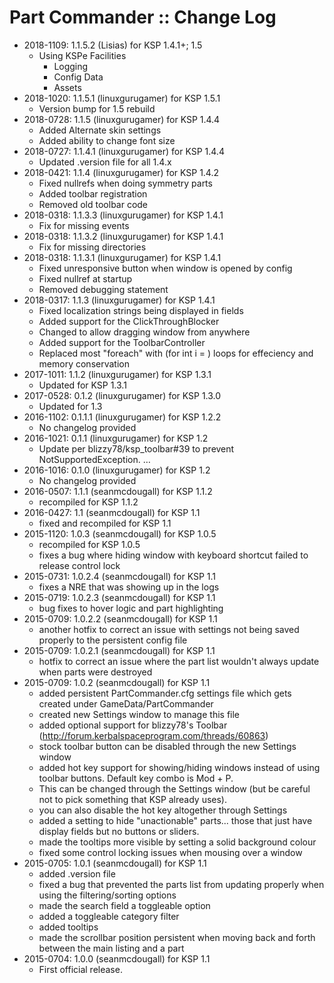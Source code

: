 # Part Commander :: Change Log

* 2018-1109: 1.1.5.2 (Lisias) for KSP 1.4.1+; 1.5
	+ Using KSPe Facilities
		- Logging
		- Config Data
		- Assets
* 2018-1020: 1.1.5.1 (linuxgurugamer) for KSP 1.5.1
	+ Version bump for 1.5 rebuild
* 2018-0728: 1.1.5 (linuxgurugamer) for KSP 1.4.4
	+ Added Alternate skin settings
	+ Added ability to change font size
* 2018-0727: 1.1.4.1 (linuxgurugamer) for KSP 1.4.4
	+ Updated .version file for all 1.4.x
* 2018-0421: 1.1.4 (linuxgurugamer) for KSP 1.4.2
	+ Fixed nullrefs when doing symmetry parts
	+ Added toolbar registration
	+ Removed old toolbar code
* 2018-0318: 1.1.3.3 (linuxgurugamer) for KSP 1.4.1
	+ Fix for missing events
* 2018-0318: 1.1.3.2 (linuxgurugamer) for KSP 1.4.1
	+ Fix for missing directories
* 2018-0318: 1.1.3.1 (linuxgurugamer) for KSP 1.4.1
	+ Fixed unresponsive button when window is opened by config
	+ Fixed nullref at startup
	+ Removed debugging statement
* 2018-0317: 1.1.3 (linuxgurugamer) for KSP 1.4.1
	+ Fixed localization strings being displayed in fields
	+ Added support for the ClickThroughBlocker
	+ Changed to allow dragging window from anywhere
	+ Added support for the ToolbarController
	+ Replaced most "foreach" with (for int i = ) loops for effeciency and memory conservation
* 2017-1011: 1.1.2 (linuxgurugamer) for KSP 1.3.1
	+ Updated for KSP 1.3.1
* 2017-0528: 0.1.2 (linuxgurugamer) for KSP 1.3.0
	+ Updated for 1.3
* 2016-1102: 0.1.1.1 (linuxgurugamer) for KSP 1.2.2
	+ No changelog provided
* 2016-1021: 0.1.1 (linuxgurugamer) for KSP 1.2
	+ Update per blizzy78/ksp_toolbar#39 to prevent NotSupportedException. …
* 2016-1016: 0.1.0 (linuxgurugamer) for KSP 1.2
	+ No changelog provided
* 2016-0507: 1.1.1 (seanmcdougall) for KSP 1.1.2
	+ recompiled for KSP 1.1.2
* 2016-0427: 1.1 (seanmcdougall) for KSP 1.1
	+ fixed and recompiled for KSP 1.1
* 2015-1120: 1.0.3 (seanmcdougall) for KSP 1.0.5
	+ recompiled for KSP 1.0.5
	+ fixes a bug where hiding window with keyboard shortcut failed to release control lock
* 2015-0731: 1.0.2.4 (seanmcdougall) for KSP 1.1
	+ fixes a NRE that was showing up in the logs
* 2015-0719: 1.0.2.3 (seanmcdougall) for KSP 1.1
	+ bug fixes to hover logic and part highlighting
* 2015-0709: 1.0.2.2 (seanmcdougall) for KSP 1.1
	+ another hotfix to correct an issue with settings not being saved properly to the persistent config file
* 2015-0709: 1.0.2.1 (seanmcdougall) for KSP 1.1
	+ hotfix to correct an issue where the part list wouldn't always update when parts were destroyed
* 2015-0709: 1.0.2 (seanmcdougall) for KSP 1.1
	+ added persistent PartCommander.cfg settings file which gets created under GameData/PartCommander
	+ created new Settings window to manage this file
	+ added optional support for blizzy78's Toolbar (http://forum.kerbalspaceprogram.com/threads/60863)
	+ stock toolbar button can be disabled through the new Settings window
	+ added hot key support for showing/hiding windows instead of using toolbar buttons.  Default key combo is Mod + P.
	+ This can be changed through the Settings window (but be careful not to pick something that KSP already uses).
	+ you can also disable the hot key altogether through Settings
	+ added a setting to hide "unactionable" parts... those that just have display fields but no buttons or sliders.
	+ made the tooltips more visible by setting a solid background colour
	+ fixed some control locking issues when mousing over a window
* 2015-0705: 1.0.1 (seanmcdougall) for KSP 1.1
	+ added .version file
	+ fixed a bug that prevented the parts list from updating properly when using the filtering/sorting options
	+ made the search field a toggleable option
	+ added a toggleable category filter
	+ added tooltips
	+ made the scrollbar position persistent when moving back and forth between the main listing and a part
* 2015-0704: 1.0.0 (seanmcdougall) for KSP 1.1
	+ First official release.
